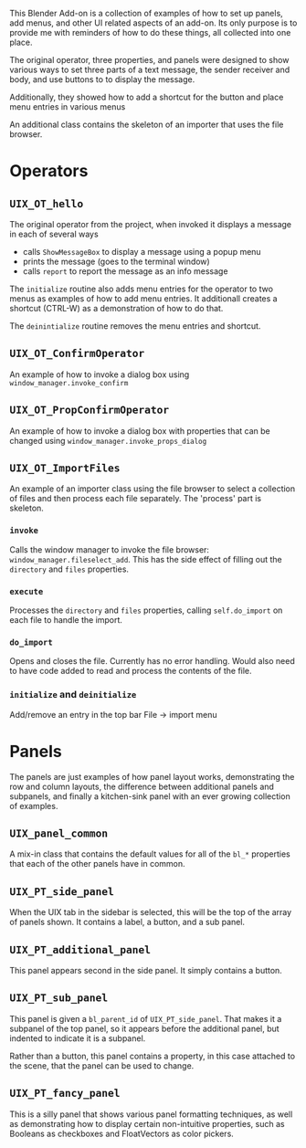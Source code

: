 This Blender Add-on is a collection of examples of how to set up panels,
add menus, and other UI related aspects of an add-on.  Its only purpose
is to provide me with reminders of how to do these things, all collected
into one place.

The original operator, three properties, and panels were designed to
show various ways to set three parts of a text message, the sender
receiver and body, and use buttons to to display the message.

Additionally, they showed how to add a shortcut for the button and
place menu entries in various menus

An additional class contains the skeleton of an importer that uses
the file browser.

# Operators
## `UIX_OT_hello`

The original operator from the project, when invoked it displays a message
in each of several ways

- calls `ShowMessageBox` to display a message using a popup menu
- prints the message (goes to the terminal window)
- calls `report` to report the message as an info message

The `initialize` routine also adds menu entries for the operator to two
menus as examples of how to add menu entries.  It additionall creates
a shortcut (CTRL-W) as a demonstration of how to do that.

The `deinintialize` routine removes the menu entries and shortcut.

## `UIX_OT_ConfirmOperator`

An example of how to invoke a dialog box using `window_manager.invoke_confirm`

## `UIX_OT_PropConfirmOperator`

An example of how to invoke a dialog box with properties that can be
changed using `window_manager.invoke_props_dialog`

## `UIX_OT_ImportFiles`

An example of an importer class using the file browser to select a collection
of files and then process each file separately.  The 'process' part is skeleton.

### `invoke`

Calls the window manager to invoke the file browser: 
`window_manager.fileselect_add`. This has the side effect of filling out the
`directory` and `files` properties.

### `execute`

Processes the `directory` and `files` properties, calling `self.do_import`
on each file to handle the import.

### `do_import`

Opens and closes the file. Currently has no error handling.  Would also need
to have code added to read and process the contents of the file.

### `initialize` and `deinitialize`

Add/remove an entry in the top bar File -> import menu

# Panels

The panels are just examples of how panel layout works, demonstrating the row
and column layouts, the difference between additional panels and subpanels,
and finally a kitchen-sink panel with an ever growing collection of examples.

## `UIX_panel_common`

A mix-in class that contains the default values for all of the `bl_*` properties
that each of the other panels have in common.

## `UIX_PT_side_panel`

When the UIX tab in the sidebar is selected, this will be the top of the array of
panels shown.  It contains a label, a button, and a sub panel.

## `UIX_PT_additional_panel`

This panel appears second in the side panel. It simply contains a button.

## `UIX_PT_sub_panel`

This panel is given a `bl_parent_id` of `UIX_PT_side_panel`. That makes it a
subpanel of the top panel, so it appears before the additional panel, but
indented to indicate it is a subpanel.

Rather than a button, this panel contains a property, in this case attached
to the scene, that the panel can be used to change.

## `UIX_PT_fancy_panel`

This is a silly panel that shows various panel formatting techniques, as well
as demonstrating how to display certain non-intuitive properties, such as
Booleans as checkboxes and FloatVectors as color pickers.